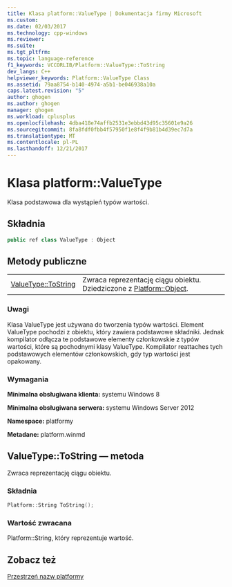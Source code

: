 ```yaml
---
title: Klasa platform::ValueType | Dokumentacja firmy Microsoft
ms.custom: 
ms.date: 02/03/2017
ms.technology: cpp-windows
ms.reviewer: 
ms.suite: 
ms.tgt_pltfrm: 
ms.topic: language-reference
f1_keywords: VCCORLIB/Platform::ValueType::ToString
dev_langs: C++
helpviewer_keywords: Platform::ValueType Class
ms.assetid: 79aa8754-b140-4974-a5b1-be046938a10a
caps.latest.revision: "5"
author: ghogen
ms.author: ghogen
manager: ghogen
ms.workload: cplusplus
ms.openlocfilehash: 4dba418e74affb2531e3ebbd43d95c35601e9a26
ms.sourcegitcommit: 8fa8fdf0fbb4f57950f1e8f4f9b81b4d39ec7d7a
ms.translationtype: MT
ms.contentlocale: pl-PL
ms.lasthandoff: 12/21/2017
---
```

# <a name="platformvaluetype-class"></a>Klasa platform::ValueType
Klasa podstawowa dla wystąpień typów wartości.  
  
## <a name="syntax"></a>Składnia  
  
```cpp  
public ref class ValueType : Object  
```  
  
## <a name="public-methods"></a>Metody publiczne  
  
|||  
|-|-|  
|[ValueType::ToString](#tostring)|Zwraca reprezentację ciągu obiektu. Dziedziczone z [Platform::Object](../cppcx/platform-object-class.md).|  
  
### <a name="remarks"></a>Uwagi  
 Klasa ValueType jest używana do tworzenia typów wartości. Element ValueType pochodzi z obiektu, który zawiera podstawowe składniki. Jednak kompilator odłącza te podstawowe elementy członkowskie z typów wartości, które są pochodnymi klasy ValueType. Kompilator reattaches tych podstawowych elementów członkowskich, gdy typ wartości jest opakowany.  
  
### <a name="requirements"></a>Wymagania  
 **Minimalna obsługiwana klienta:** systemu Windows 8  
  
 **Minimalna obsługiwana serwera:** systemu Windows Server 2012  
  
 **Namespace:** platformy  
  
 **Metadane:** platform.winmd  

## <a name="tostring"></a>ValueType::ToString — metoda
Zwraca reprezentację ciągu obiektu.  
  
### <a name="syntax"></a>Składnia  
  
```cpp  
Platform::String ToString();  
```  
  
### <a name="return-value"></a>Wartość zwracana  
 Platform::String, który reprezentuje wartość.  
    
## <a name="see-also"></a>Zobacz też  
 [Przestrzeń nazw platformy](../cppcx/platform-namespace-c-cx.md)